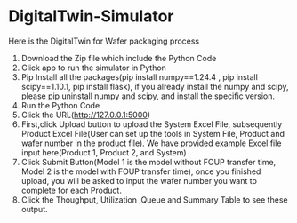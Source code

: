 # DigitalTwin-Simulator

Here is the DigitalTwin for Wafer packaging process

1. Download the Zip file which include the Python Code
2. Click app to run the simulator in Python
3. Pip Install all the packages(pip install numpy==1.24.4 , pip install scipy==1.10.1, pip install flask), if you already install the numpy and scipy, please pip uninstall numpy and scipy, and install the specific version.
4. Run the Python Code
5. Click the URL(http://127.0.0.1:5000)
6. First,click Upload button to upload the System Excel File, subsequently Product Excel File(User can set up the tools in System File, Product and wafer number in the product file). We have provided example Excel file input here(Product 1, Product 2, and System)
7. Click Submit Button(Model 1 is the model without FOUP transfer time, Model 2 is the model with FOUP transfer time), once you finished upload, you will be asked to input the wafer number you want to complete for each Product.
8. Click the Thoughput, Utilization ,Queue and Summary Table to see these output.
